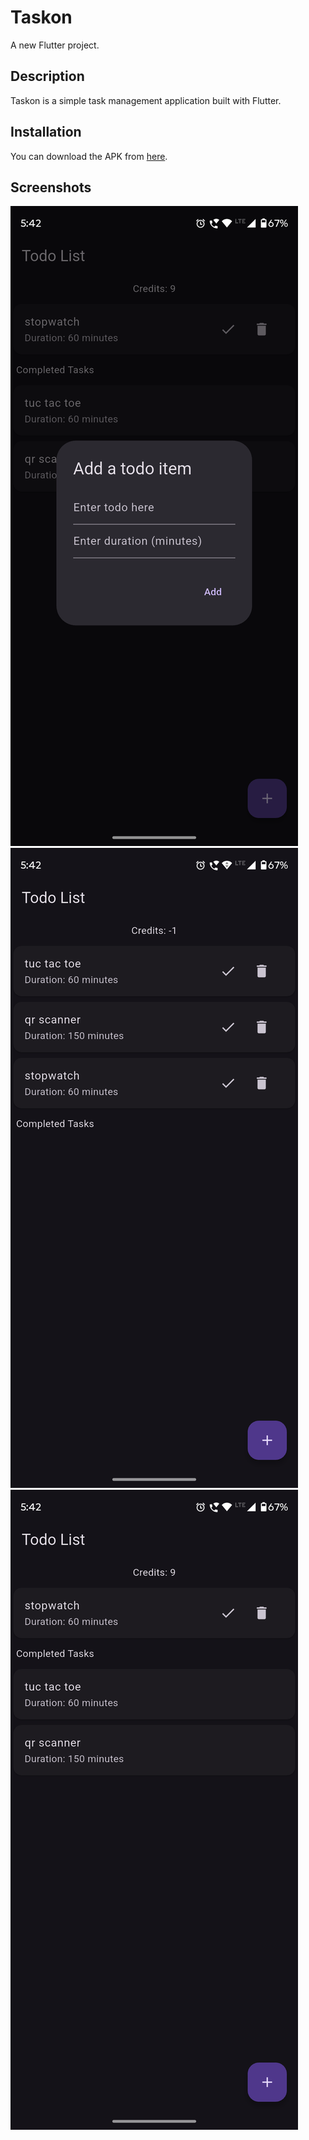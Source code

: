 # Taskon

A new Flutter project.

## Description

Taskon is a simple task management application built with Flutter.

## Installation

You can download the APK from [here](https://github.com/gluon007/taskon/raw/refs/heads/main/app-release.apk).

## Screenshots

![Screenshot 1](https://github.com/gluon007/taskon/blob/main/Screenshot_20250417-174241.taskon.png)
![Screenshot 2](https://github.com/gluon007/taskon/blob/main/Screenshot_20250417-174227.taskon.png)
![Screenshot 3](https://github.com/gluon007/taskon/blob/main/Screenshot_20250417-174239.taskon.png)

